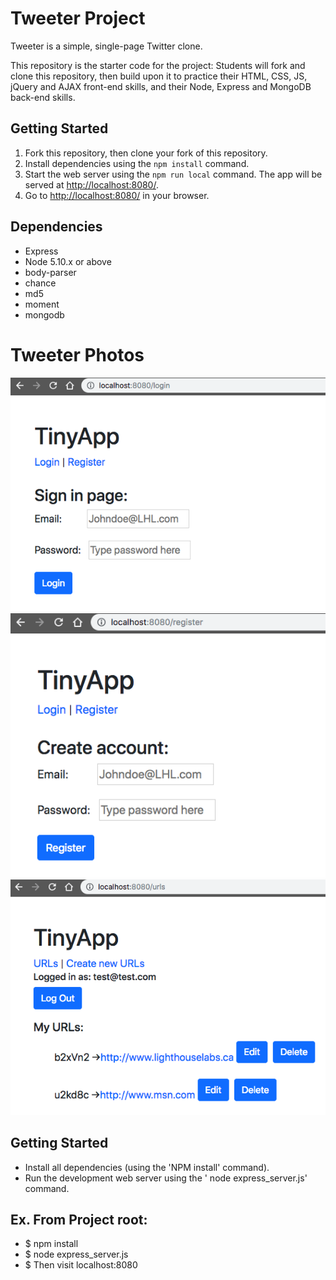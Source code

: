 # Tweeter Project

Tweeter is a simple, single-page Twitter clone.

This repository is the starter code for the project: Students will fork and clone this repository, then build upon it to practice their HTML, CSS, JS, jQuery and AJAX front-end skills, and their Node, Express and MongoDB back-end skills.

## Getting Started

1. Fork this repository, then clone your fork of this repository.
2. Install dependencies using the `npm install` command.
3. Start the web server using the `npm run local` command. The app will be served at <http://localhost:8080/>.
4. Go to <http://localhost:8080/> in your browser.

## Dependencies

- Express
- Node 5.10.x or above
- body-parser
- chance
- md5
- moment
- mongodb

# Tweeter Photos

!["screenshot of Login Page"](https://github.com/marlondlc/tinyAppProject/blob/master/doc/login-page.png)
!["screenshot of Registration Page"](https://github.com/marlondlc/tinyAppProject/blob/master/doc/registeration-page.png)
!["screenshot of URL Page"](https://github.com/marlondlc/tinyAppProject/blob/master/doc/uls-page.png)

## Getting Started

- Install all dependencies (using the 'NPM install' command).
- Run the development web server using  the ' node express_server.js' command.

## Ex. From Project root:

 - $ npm install
 - $ node express_server.js
 - $ Then visit localhost:8080